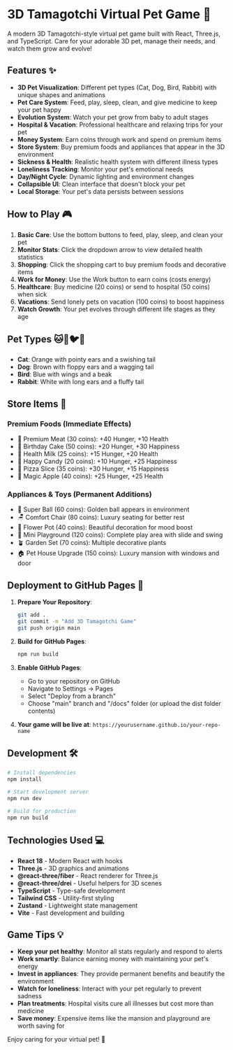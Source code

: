 # 3D Tamagotchi Virtual Pet Game 🐾

A modern 3D Tamagotchi-style virtual pet game built with React, Three.js, and TypeScript. Care for your adorable 3D pet, manage their needs, and watch them grow and evolve!

## Features ✨

- **3D Pet Visualization**: Different pet types (Cat, Dog, Bird, Rabbit) with unique shapes and animations
- **Pet Care System**: Feed, play, sleep, clean, and give medicine to keep your pet happy
- **Evolution System**: Watch your pet grow from baby to adult stages
- **Hospital & Vacation**: Professional healthcare and relaxing trips for your pet
- **Money System**: Earn coins through work and spend on premium items
- **Store System**: Buy premium foods and appliances that appear in the 3D environment
- **Sickness & Health**: Realistic health system with different illness types
- **Loneliness Tracking**: Monitor your pet's emotional needs
- **Day/Night Cycle**: Dynamic lighting and environment changes
- **Collapsible UI**: Clean interface that doesn't block your pet
- **Local Storage**: Your pet's data persists between sessions

## How to Play 🎮

1. **Basic Care**: Use the bottom buttons to feed, play, sleep, and clean your pet
2. **Monitor Stats**: Click the dropdown arrow to view detailed health statistics
3. **Shopping**: Click the shopping cart to buy premium foods and decorative items
4. **Work for Money**: Use the Work button to earn coins (costs energy)
5. **Healthcare**: Buy medicine (20 coins) or send to hospital (50 coins) when sick
6. **Vacations**: Send lonely pets on vacation (100 coins) to boost happiness
7. **Watch Growth**: Your pet evolves through different life stages as they age

## Pet Types 🐱🐶🐦🐰

- **Cat**: Orange with pointy ears and a swishing tail
- **Dog**: Brown with floppy ears and a wagging tail  
- **Bird**: Blue with wings and a beak
- **Rabbit**: White with long ears and a fluffy tail

## Store Items 🛒

### Premium Foods (Immediate Effects)
- 🥩 Premium Meat (30 coins): +40 Hunger, +10 Health
- 🍰 Birthday Cake (50 coins): +20 Hunger, +30 Happiness
- 🥛 Health Milk (25 coins): +15 Hunger, +20 Health
- 🍭 Happy Candy (20 coins): +10 Hunger, +25 Happiness
- 🍕 Pizza Slice (35 coins): +30 Hunger, +15 Happiness
- 🍎 Magic Apple (40 coins): +25 Hunger, +25 Health

### Appliances & Toys (Permanent Additions)
- 🎾 Super Ball (60 coins): Golden ball appears in environment
- 🪑 Comfort Chair (80 coins): Luxury seating for better rest
- 🌺 Flower Pot (40 coins): Beautiful decoration for mood boost
- 🎪 Mini Playground (120 coins): Complete play area with slide and swing
- 🪴 Garden Set (70 coins): Multiple decorative plants
- 🏠 Pet House Upgrade (150 coins): Luxury mansion with windows and door

## Deployment to GitHub Pages 🚀

1. **Prepare Your Repository**:
   ```bash
   git add .
   git commit -m "Add 3D Tamagotchi Game"
   git push origin main
   ```

2. **Build for GitHub Pages**:
   ```bash
   npm run build
   ```

3. **Enable GitHub Pages**:
   - Go to your repository on GitHub
   - Navigate to Settings → Pages
   - Select "Deploy from a branch"
   - Choose "main" branch and "/docs" folder (or upload the dist folder contents)

4. **Your game will be live at**: `https://yourusername.github.io/your-repo-name`

## Development 🛠️

```bash
# Install dependencies
npm install

# Start development server
npm run dev

# Build for production
npm run build
```

## Technologies Used 💻

- **React 18** - Modern React with hooks
- **Three.js** - 3D graphics and animations
- **@react-three/fiber** - React renderer for Three.js
- **@react-three/drei** - Useful helpers for 3D scenes
- **TypeScript** - Type-safe development
- **Tailwind CSS** - Utility-first styling
- **Zustand** - Lightweight state management
- **Vite** - Fast development and building

## Game Tips 💡

- **Keep your pet healthy**: Monitor all stats regularly and respond to alerts
- **Work smartly**: Balance earning money with maintaining your pet's energy
- **Invest in appliances**: They provide permanent benefits and beautify the environment
- **Watch for loneliness**: Interact with your pet regularly to prevent sadness
- **Plan treatments**: Hospital visits cure all illnesses but cost more than medicine
- **Save money**: Expensive items like the mansion and playground are worth saving for

Enjoy caring for your virtual pet! 🎉